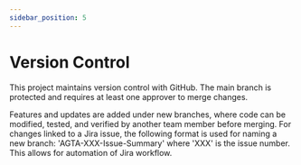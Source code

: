 ```yaml
---
sidebar_position: 5
---
```


# Version Control
This project maintains version control with GitHub. The main branch is protected and requires at least one approver to merge changes.

Features and updates are added under new branches, where code can be modified, tested, and verified by another team member before merging. For changes linked to a Jira issue, the following format is used for naming a new branch:
'AGTA-XXX-Issue-Summary'
where 'XXX' is the issue number. This allows for automation of Jira workflow.
